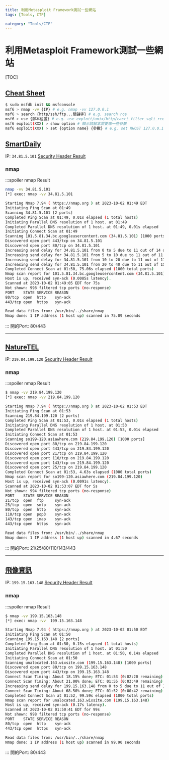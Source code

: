 ```yaml
---
title: 利用Metasploit Framework測試一些網站
tags: [Tools, CTF]

category: "Tools/CTF"
---
```


# 利用Metasploit Framework測試一些網站
[TOC]
## [Cheat Sheet](https://ithelp.ithome.com.tw/articles/10279483?sc=hot)
```bash
$ sudo msfdb init && msfconsole
msf6 > nmap -vv {IP} # e.g. nmap -vv 127.0.0.1
msf6 > search {http/ssh/ftp...關鍵字} # e.g. search rce
msf6 > use {腳本位置} # e.g. use exploit/unix/http/cacti_filter_sqli_rce
msf6 exploit(XXX) > show option # 顯示該腳本需要哪一些參數
msf6 exploit(XXX) > set {option name} {參數} # e.g. set RHOST 127.0.0.1
```
## [SmartDaily](https://www.smartdaily.com.tw/)
IP: `34.81.5.101`
[Security Header Result](https://securityheaders.com/?q=https%3A%2F%2Fwww.smartdaily.com.tw%2F&followRedirects=on)
### nmap
:::spoiler nmap Result
```bash
nmap -vv 34.81.5.101
[*] exec: nmap -vv 34.81.5.101

Starting Nmap 7.94 ( https://nmap.org ) at 2023-10-02 01:49 EDT
Initiating Ping Scan at 01:49
Scanning 34.81.5.101 [2 ports]
Completed Ping Scan at 01:49, 0.01s elapsed (1 total hosts)
Initiating Parallel DNS resolution of 1 host. at 01:49
Completed Parallel DNS resolution of 1 host. at 01:49, 0.01s elapsed
Initiating Connect Scan at 01:49
Scanning 101.5.81.34.bc.googleusercontent.com (34.81.5.101) [1000 ports]
Discovered open port 443/tcp on 34.81.5.101
Discovered open port 80/tcp on 34.81.5.101
Increasing send delay for 34.81.5.101 from 0 to 5 due to 11 out of 14 dropped probes since last increase.
Increasing send delay for 34.81.5.101 from 5 to 10 due to 11 out of 11 dropped probes since last increase.
Increasing send delay for 34.81.5.101 from 10 to 20 due to 11 out of 11 dropped probes since last increase.
Increasing send delay for 34.81.5.101 from 20 to 40 due to 11 out of 15 dropped probes since last increase.
Completed Connect Scan at 01:50, 75.06s elapsed (1000 total ports)
Nmap scan report for 101.5.81.34.bc.googleusercontent.com (34.81.5.101)
Host is up, received syn-ack (0.0085s latency).
Scanned at 2023-10-02 01:49:05 EDT for 75s
Not shown: 998 filtered tcp ports (no-response)
PORT    STATE SERVICE REASON
80/tcp  open  http    syn-ack
443/tcp open  https   syn-ack

Read data files from: /usr/bin/../share/nmap
Nmap done: 1 IP address (1 host up) scanned in 75.09 seconds
```
:::
開的Port: 80/443

---
## [NatureTEL](http://www.naturaltel.com/)
IP: `219.84.199.120`
[Security Header Result](https://securityheaders.com/?q=https%3A%2F%2Fwww.naturaltel.com%2F&followRedirects=on)
### nmap
:::spoiler nmap Result
```bash
$ nmap -vv 219.84.199.120
[*] exec: nmap -vv 219.84.199.120

Starting Nmap 7.94 ( https://nmap.org ) at 2023-10-02 01:53 EDT
Initiating Ping Scan at 01:53
Scanning 219.84.199.120 [2 ports]
Completed Ping Scan at 01:53, 0.01s elapsed (1 total hosts)
Initiating Parallel DNS resolution of 1 host. at 01:53
Completed Parallel DNS resolution of 1 host. at 01:53, 0.01s elapsed
Initiating Connect Scan at 01:53
Scanning so199-120.asiawhere.com (219.84.199.120) [1000 ports]
Discovered open port 80/tcp on 219.84.199.120
Discovered open port 443/tcp on 219.84.199.120
Discovered open port 21/tcp on 219.84.199.120
Discovered open port 110/tcp on 219.84.199.120
Discovered open port 143/tcp on 219.84.199.120
Discovered open port 25/tcp on 219.84.199.120
Completed Connect Scan at 01:53, 4.63s elapsed (1000 total ports)
Nmap scan report for so199-120.asiawhere.com (219.84.199.120)
Host is up, received syn-ack (0.0091s latency).
Scanned at 2023-10-02 01:53:07 EDT for 5s
Not shown: 994 filtered tcp ports (no-response)
PORT    STATE SERVICE REASON
21/tcp  open  ftp     syn-ack
25/tcp  open  smtp    syn-ack
80/tcp  open  http    syn-ack
110/tcp open  pop3    syn-ack
143/tcp open  imap    syn-ack
443/tcp open  https   syn-ack

Read data files from: /usr/bin/../share/nmap
Nmap done: 1 IP address (1 host up) scanned in 4.67 seconds
```
:::
開的Port: 21/25/80/110/143/443

---
## [飛像資訊](https://www.flyelephant.com.tw/)
IP: `199.15.163.148`
[Security Header Result](https://securityheaders.com/?q=https%3A%2F%2Fwww.flyelephant.com.tw%2F&followRedirects=on)
### nmap
:::spoiler nmap Result
```bash
$ nmap -vv 199.15.163.148
[*] exec: nmap -vv  199.15.163.148 

Starting Nmap 7.94 ( https://nmap.org ) at 2023-10-02 01:50 EDT
Initiating Ping Scan at 01:50
Scanning 199.15.163.148 [2 ports]
Completed Ping Scan at 01:50, 0.15s elapsed (1 total hosts)
Initiating Parallel DNS resolution of 1 host. at 01:50
Completed Parallel DNS resolution of 1 host. at 01:50, 0.14s elapsed
Initiating Connect Scan at 01:50
Scanning unalocated.163.wixsite.com (199.15.163.148) [1000 ports]
Discovered open port 80/tcp on 199.15.163.148
Discovered open port 443/tcp on 199.15.163.148
Connect Scan Timing: About 18.15% done; ETC: 01:53 (0:02:20 remaining)
Connect Scan Timing: About 21.00% done; ETC: 01:55 (0:03:49 remaining)
Increasing send delay for 199.15.163.148 from 0 to 5 due to 11 out of 16 dropped probes since last increase.
Connect Scan Timing: About 68.50% done; ETC: 01:52 (0:00:42 remaining)
Completed Connect Scan at 01:52, 99.59s elapsed (1000 total ports)
Nmap scan report for unalocated.163.wixsite.com (199.15.163.148)
Host is up, received syn-ack (0.17s latency).
Scanned at 2023-10-02 01:50:41 EDT for 99s
Not shown: 998 filtered tcp ports (no-response)
PORT    STATE SERVICE REASON
80/tcp  open  http    syn-ack
443/tcp open  https   syn-ack

Read data files from: /usr/bin/../share/nmap
Nmap done: 1 IP address (1 host up) scanned in 99.90 seconds
```
:::
開的Port: 80/443